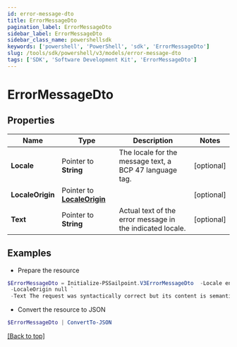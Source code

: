 ```yaml
---
id: error-message-dto
title: ErrorMessageDto
pagination_label: ErrorMessageDto
sidebar_label: ErrorMessageDto
sidebar_class_name: powershellsdk
keywords: ['powershell', 'PowerShell', 'sdk', 'ErrorMessageDto'] 
slug: /tools/sdk/powershell/v3/models/error-message-dto
tags: ['SDK', 'Software Development Kit', 'ErrorMessageDto']
---
```



# ErrorMessageDto

## Properties

Name | Type | Description | Notes
------------ | ------------- | ------------- | -------------
**Locale** |  Pointer to **String** | The locale for the message text, a BCP 47 language tag. | [optional] 
**LocaleOrigin** |  Pointer to [**LocaleOrigin**](locale-origin) |  | [optional] 
**Text** |  Pointer to **String** | Actual text of the error message in the indicated locale. | [optional] 

## Examples

- Prepare the resource
```powershell
$ErrorMessageDto = Initialize-PSSailpoint.V3ErrorMessageDto  -Locale en-US `
 -LocaleOrigin null `
 -Text The request was syntactically correct but its content is semantically invalid.
```

- Convert the resource to JSON
```powershell
$ErrorMessageDto | ConvertTo-JSON
```


[[Back to top]](#) 

